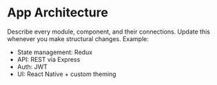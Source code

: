 # App Architecture
Describe every module, component, and their connections.
Update this whenever you make structural changes.
Example:
- State management: Redux
- API: REST via Express
- Auth: JWT
- UI: React Native + custom theming
